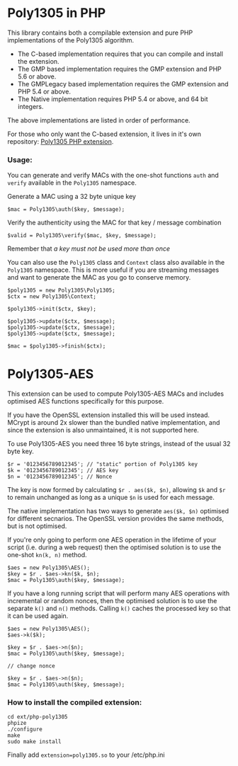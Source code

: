 Poly1305 in PHP
===============

This library contains both a compilable extension and pure PHP implementations of the Poly1305 algorithm.

 - The C-based implementation requires that you can compile and install the extension.
 - The GMP based implementation requires the GMP extension and PHP 5.6 or above.
 - The GMPLegacy based implementation requires the GMP extension and PHP 5.4 or above.
 - The Native implementation requires PHP 5.4 or above, and 64 bit integers.

The above implementations are listed in order of performance.

For those who only want the C-based extension, it lives in it's own repository: [Poly1305 PHP extension](https://github.com/lt/php-poly1305).

### Usage:

You can generate and verify MACs with the one-shot functions `auth` and `verify` available in the `Poly1305` namespace.

Generate a MAC using a 32 byte unique key

```
$mac = Poly1305\auth($key, $message);
```

Verify the authenticity using the MAC for that key / message combination

```
$valid = Poly1305\verify($mac, $key, $message);
```

Remember that *a key must not be used more than once*

You can also use the `Poly1305` class and `Context` class also available in the `Poly1305` namespace. This is more useful if you are streaming messages and want to generate the MAC as you go to conserve memory.

```
$poly1305 = new Poly1305\Poly1305;
$ctx = new Poly1305\Context;

$poly1305->init($ctx, $key);

$poly1305->update($ctx, $message);
$poly1305->update($ctx, $message);
$poly1305->update($ctx, $message);

$mac = $poly1305->finish($ctx);
```

# Poly1305-AES

This extension can be used to compute Poly1305-AES MACs and includes optimised AES functions specifically for this purpose.

If you have the OpenSSL extension installed this will be used instead. MCrypt is around 2x slower than the bundled native implementation, and since the extension is also unmaintained, it is not supported here.

To use Poly1305-AES you need three 16 byte strings, instead of the usual 32 byte key.

```
$r = '0123456789012345'; // "static" portion of Poly1305 key
$k = '0123456789012345'; // AES key
$n = '0123456789012345'; // Nonce
```

The key is now formed by calculating `$r . aes($k, $n)`, allowing `$k` and `$r` to remain unchanged as long as a unique `$n` is used for each message.

The native implementation has two ways to generate `aes($k, $n)` optimised for different secnarios. The OpenSSL version provides the same methods, but is not optimised.

If you're only going to perform one AES operation in the lifetime of your script (i.e. during a web request) then the optimised solution is to use the one-shot `kn(k, n)` method.

```
$aes = new Poly1305\AES();
$key = $r . $aes->kn($k, $n);
$mac = Poly1305\auth($key, $message);
```

If you have a long running script that will perform many AES operations with incremental or random nonces, then the optimised solution is to use the separate `k()` and `n()` methods. Calling `k()` caches the processed key so that it can be used again.

```
$aes = new Poly1305\AES();
$aes->k($k);

$key = $r . $aes->n($n);
$mac = Poly1305\auth($key, $message);

// change nonce

$key = $r . $aes->n($n);
$mac = Poly1305\auth($key, $message);
```

### How to install the compiled extension:

```
cd ext/php-poly1305
phpize
./configure
make
sudo make install
```
Finally add `extension=poly1305.so` to your /etc/php.ini
